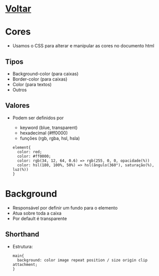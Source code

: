 # [Voltar](../CSS.md)

# Cores
  * Usamos o CSS para alterar e manipular as cores no documento html

## Tipos
  * Background-color (para caixas)
  * Border-color (para caixas)
  * Color (para textos)
  * Outros

## Valores
  * Podem ser definidos por
    - keyword (blue, transparent)
    - hexadecimal (#ff0000)
    - funções (rgb, rgba, hsl, hsla)

    ```
    element{
      color: red;
      color: #ff0000;
      color: rgb(34, 12, 64, 0.6) => rgb(255, 0, 0, opacidade(%))
      color: hsl(180, 100%, 50%) => hsl(ângulo(360°), saturação(%), luz(%))
    }
    ```

# Background
  * Responsável por definir um fundo para o elemento
  * Atua sobre toda a caixa
  * Por default é transparente

## Shorthand
  * Estrutura: 
    ```
    main{
      background: color image repeat position / size origin clip attachment;
    }
    ```

